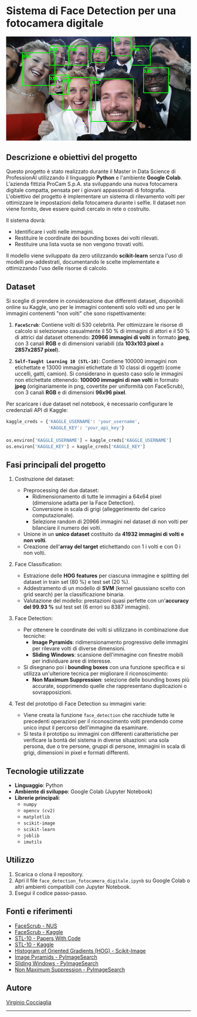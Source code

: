 # Sistema di Face Detection per una fotocamera digitale

![selfie_oscar](https://github.com/VirginioC/face-detection-fotocamera-digitale/blob/main/selfie_oscar.png)

## Descrizione e obiettivi del progetto
Questo progetto è stato realizzato durante il Master in Data Science di ProfessionAI utilizzando il linguaggio **Python** e l'ambiente **Google Colab**. L'azienda fittizia ProCam S.p.A. sta sviluppando una nuova fotocamera digitale compatta, pensata per i giovani appassionati di fotografia. L'obiettivo del progetto è implementare un sistema di rilevamento volti per ottimizzare le impostazioni della fotocamera durante i selfie. Il dataset non viene fornito, deve essere quindi cercato in rete o costruito.

Il sistema dovrà:
- Identificare i volti nelle immagini.
- Restituire le coordinate dei bounding boxes dei volti rilevati.
- Restituire una lista vuota se non vengono trovati volti.

Il modello viene sviluppato da zero utilizzando **scikit-learn** senza l'uso di modelli pre-addestrati, documentando le scelte implementate e ottimizzando l'uso delle risorse di calcolo.

## Dataset
Si sceglie di prendere in considerazione due differenti dataset, disponibili online su Kaggle, uno per le immagini contenenti solo volti ed uno per le immagini contenenti "non volti" che sono rispettivamente:

1. **`FaceScrub`**: Contiene volti di 530 celebrità. Per ottimizzare le risorse di calcolo si selezionano casualmente il 50 % di immagini di attori e il 50 % di attrici dal dataset ottenendo: **20966 immagini di volti** in formato **jpeg**, con 3 canali **RGB** e di dimensioni variabili (da **103x103 pixel** a **2857x2857 pixel**).
   
2. **`Self-Taught Learning 10 (STL-10)`**: Contiene 100000 immagini non etichettate e 13000 immagini etichettate di 10 classi di oggetti (come uccelli, gatti, camion). Si considerano in questo caso solo le immagini non etichettate ottenendo: **100000 immagini di non volti** in formato **jpeg** (originariamente in png, covertite per uniformità con FaceScrub), con 3 canali **RGB** e di dimensioni **96x96 pixel**.

Per scaricare i due dataset nel notebook, è necessario configurare le credenziali API di Kaggle:
```python
kaggle_creds = {'KAGGLE_USERNAME': 'your_username',
                'KAGGLE_KEY': 'your_api_key'}

os.environ['KAGGLE_USERNAME'] = kaggle_creds['KAGGLE_USERNAME']
os.environ['KAGGLE_KEY'] = kaggle_creds['KAGGLE_KEY']
```

## Fasi principali del progetto
1. Costruzione del dataset:
   -  Preprocessing dei due dataset:
      - Ridimensionamento di tutte le immagini a 64x64 pixel (dimensione adatta per la Face Detection).
      - Conversione in scala di grigi (alleggerimento del carico computazionale).
      - Selezione random di 20966 immagini nel dataset di non volti per bilanciare il numero dei volti.
   - Unione in un **unico dataset** costituito da **41932 immagini di volti e non volti**.
   - Creazione dell'**array del target** etichettando con 1 i volti e con 0 i non volti.

2. Face Classification:
   - Estrazione delle **HOG features** per ciascuna immagine e splitting del dataset in train set (80 %) e test set (20 %).
   - Addestramento di un modello di **SVM** (kernel gaussiano scelto con grid search) per la classificazione binaria.
   - Valutazione del modello: prestazioni quasi perfette con un'**accuracy del 99.93 %** sul test set (6 errori su 8387 immagini).

3. Face Detection:
   - Per ottenere le coordinate dei volti si utilizzano in combinazione due tecniche:
      - **Image Pyramids**: ridimensionamento progressivo delle immagini per rilevare volti di diverse dimensioni.
      - **Sliding Windows**: scansione dell'immagine con finestre mobili per individuare aree di interesse.
   - Si disegnano poi i **bounding boxes** con una funzione specifica e si utilizza un'ulteriore tecnica per migliorare il riconoscimento:
      - **Non Maximum Suppression**: selezione delle bounding boxes più accurate, sopprimendo quelle che rappresentano duplicazioni o sovrapposizioni.

4. Test del prototipo di Face Detection su immagini varie:
   - Viene creata la funzione `face_detection` che racchiude tutte le precedenti operazioni per il riconoscimento volti prendendo come unico input il percorso dell'immagine da esaminare.
   - Si testa il prototipo su immagini con differenti caratteristiche per verificare la bontà del sistema in diverse situazioni: una sola persona, due o tre persone, gruppi di persone, immagini in scala di grigi, dimensioni in pixel e formati differenti.

## Tecnologie utilizzate
- **Linguaggio**: Python
- **Ambiente di sviluppo**: Google Colab (Jupyter Notebook)
- **Librerie principali**:
   - `numpy`
   - `opencv (cv2)`
   - `matplotlib`
   - `scikit-image`
   - `scikit-learn`
   - `joblib`
   - `imutils`

## Utilizzo  
1. Scarica o clona il repository.
2. Apri il file `face_detection_fotocamera_digitale.ipynb` su Google Colab o altri ambienti compatibili con Jupyter Notebook.
3. Esegui il codice passo-passo.

## Fonti e riferimenti
- [FaceScrub - NUS](https://vintage.winklerbros.net/facescrub.html)
- [FaceScrub - Kaggle](https://www.kaggle.com/datasets/rajnishe/facescrub-full/data)
- [STL-10 - Papers With Code](https://paperswithcode.com/dataset/stl-10)
- [STL-10 - Kaggle](https://www.kaggle.com/datasets/jessicali9530/stl10)
- [Histogram of Oriented Gradients (HOG) - Scikit-Image](https://scikit-image.org/docs/stable/auto_examples/features_detection/plot_hog.html)
- [Image Pyramids - PyImageSearch](https://pyimagesearch.com/2015/03/16/image-pyramids-with-python-and-opencv/)
- [Sliding Windows - PyImageSearch](https://pyimagesearch.com/2015/03/23/sliding-windows-for-object-detection-with-python-and-opencv/)
- [Non Maximum Suppression - PyImageSearch](https://pyimagesearch.com/2015/02/16/faster-non-maximum-suppression-python/)

## Autore
[Virginio Cocciaglia](https://github.com/VirginioC)

---
